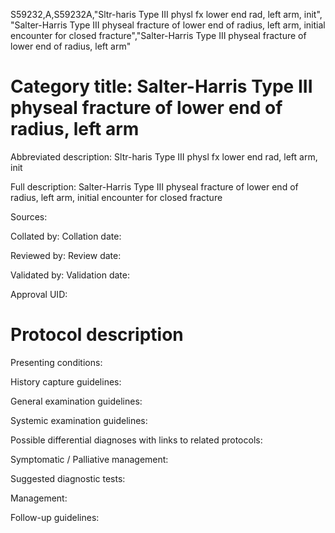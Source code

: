 S59232,A,S59232A,"Sltr-haris Type III physl fx lower end rad, left arm, init", "Salter-Harris Type III physeal fracture of lower end of radius, left arm, initial encounter for closed fracture","Salter-Harris Type III physeal fracture of lower end of radius, left arm"
# Category title: Salter-Harris Type III physeal fracture of lower end of radius, left arm

Abbreviated description: Sltr-haris Type III physl fx lower end rad, left arm, init

Full description: Salter-Harris Type III physeal fracture of lower end of radius, left arm, initial encounter for closed fracture

Sources:

Collated by:
Collation date:

Reviewed by:
Review date:

Validated by:
Validation date:

Approval UID:

# Protocol description

Presenting conditions:

History capture guidelines:

General examination guidelines:

Systemic examination guidelines:

Possible differential diagnoses with links to related protocols:

Symptomatic / Palliative management:

Suggested diagnostic tests:

Management:

Follow-up guidelines:
